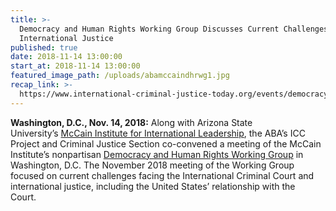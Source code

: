 ```yaml
---
title: >-
  Democracy and Human Rights Working Group Discusses Current Challenges in
  International Justice
published: true
date: 2018-11-14 13:00:00
start_at: 2018-11-14 13:00:00
featured_image_path: /uploads/abamccaindhrwg1.jpg
recap_link: >-
  https://www.international-criminal-justice-today.org/events/democracy-and-human-rights-working-group-meeting-focuses-on-u-s--role-in-international-justice/
---
```


**Washington, D.C., Nov. 14, 2018:**&nbsp;Along with Arizona State University’s&nbsp;[McCain Institute for International Leadership](https://www.mccaininstitute.org/), the ABA’s ICC Project and Criminal Justice Section co-convened a meeting of the McCain Institute’s nonpartisan&nbsp;[Democracy and Human Rights Working Group](https://www.mccaininstitute.org/human-rights-democracy-mission/)&nbsp;in Washington, D.C. The November 2018 meeting of the Working Group focused on current challenges facing the International Criminal Court and international justice, including the United States’ relationship with the Court.&nbsp;